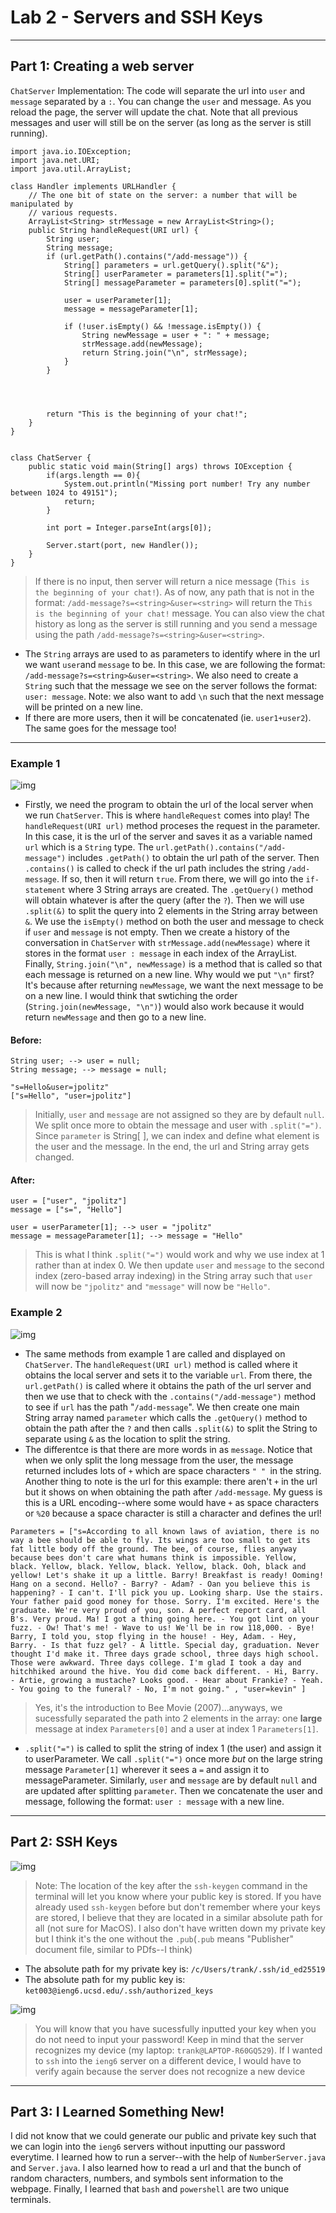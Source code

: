 # Lab 2 - Servers and SSH Keys
---
## Part 1: Creating a web server
`ChatServer` Implementation: The code will separate the url into `user` and `message` separated by a `:`. You can change the `user` and message. As you reload the page, the server will update the chat. Note that all previous messages and user will still be on the server (as long as the server is still running).
```
import java.io.IOException;
import java.net.URI;
import java.util.ArrayList;

class Handler implements URLHandler {
    // The one bit of state on the server: a number that will be manipulated by
    // various requests.
    ArrayList<String> strMessage = new ArrayList<String>();
    public String handleRequest(URI url) {
        String user;
        String message;
        if (url.getPath().contains("/add-message")) {
            String[] parameters = url.getQuery().split("&");
            String[] userParameter = parameters[1].split("=");
            String[] messageParameter = parameters[0].split("=");

            user = userParameter[1];
            message = messageParameter[1];

            if (!user.isEmpty() && !message.isEmpty()) {
                String newMessage = user + ": " + message;
                strMessage.add(newMessage);
                return String.join("\n", strMessage);
            }
        }

            
           
        
        return "This is the beginning of your chat!";
    }
}


class ChatServer {
    public static void main(String[] args) throws IOException {
        if(args.length == 0){
            System.out.println("Missing port number! Try any number between 1024 to 49151");
            return;
        }

        int port = Integer.parseInt(args[0]);

        Server.start(port, new Handler());
    }
}
```
> If there is no input, then server will return a nice message (`This is the beginning of your chat!`). As of now, any path that is not in the format: `/add-message?s=<string>&user=<string>` will return the `This is the beginning of your chat!` message. You can also view the chat history as long as the server is still running and you send a message using the path `/add-message?s=<string>&user=<string>`.

- The `String` arrays are used to as parameters to identify where in the url we want `user`and `message` to be. In this case, we are following the format: `/add-message?s=<string>&user=<string>`. We also need to create a `String` such that the message we see on the server follows the format: `user: message`. Note: we also want to add `\n` such that the next message will be printed on a new line.
- If there are more users, then it will be concatenated (ie. `user1+user2`). The same goes for the message too!
---
### Example 1
![img](ChatServerMessage_1.png)
- Firstly, we need the program to obtain the url of the local server when we run `ChatServer`. This is where `handleRequest` comes into play! The `handleRequest(URI url)` method proceses the request in the parameter. In this case, it is the url of the server and saves it as a variable named `url` which is a `String` type. The `url.getPath().contains("/add-message")` includes `.getPath()` to obtain the url path of the server. Then `.contains()` is called to check if the url path includes the string `/add-message`. If so, then it will return `true`. From there, we will go into the `if-statement` where 3 String arrays are created. The `.getQuery()` method will obtain whatever is after the query (after the `?`). Then we will use `.split(&)` to split the query into 2 elements in the String array between `&`. We use the `isEmpty()` method on both the user and message to check if `user` and `message` is not empty. Then we create a history of the conversation in `ChatServer` with `strMessage.add(newMessage)` where it stores in the format `user : message` in each index of the ArrayList. Finally, `String.join("\n", newMessage)` is a method that is called so that each message is returned on a new line. Why would we put `"\n"` first? It's because after returning `newMessage`, we want the next message to be on a new line. I would think that swtiching the order (`String.join(newMessage, "\n")`) would also work because it would return `newMessage` and then go to a new line.

#### Before:
```
String user; --> user = null;
String message; --> message = null;

"s=Hello&user=jpolitz"
["s=Hello", "user=jpolitz"]
```
> Initially, `user` and `message` are not assigned so they are by default `null`. We split once more to obtain the message and user with `.split("=")`. Since `parameter` is String[ ], we can index and define what element is the user and the message. In the end, the url and String array gets changed.

#### After:
```
user = ["user", "jpolitz"]
message = ["s=", "Hello"]

user = userParameter[1]; --> user = "jpolitz"
message = messageParameter[1]; --> message = "Hello"
```
> This is what I think `.split("=")` would work and why we use index at 1 rather than at index 0. We then update `user` and `message` to the second index (zero-based array indexing) in the String array such that `user` will now be `"jpolitz"` and `"message"` will now be `"Hello"`. 

### Example 2
![img](ChatServerMessage_2.png)
- The same methods from example 1 are called and displayed on `ChatServer`. The `handleRequest(URI url)` method is called where it obtains the local server and sets it to the variable `url`. From there, the `url.getPath()` is called where it obtains the path of the url server and then we use that to check with the `.contains("/add-message")` method to see if `url` has the path "`/add-message`". We then create one main String array named `parameter` which calls the `.getQuery()` method to obtain the path after the `?` and then calls `.split(&)` to split the String to separate using `&` as the location to split the string.
- The differentce is that there are more words in as `message`. Notice that when we only split the long message from the user, the message returned includes lots of `+` which are space characters `" " `in the string. Another thing to note is the url for this example: there aren't `+` in the url but it shows on when obtaining the path after `/add-message`. My guess is this is a URL encoding--where some would have `+` as space characters or `%20` because a space character is still a character and defines the url!
```
Parameters = ["s=According to all known laws of aviation, there is no way a bee should be able to fly. Its wings are too small to get its fat little body off the ground. The bee, of course, flies anyway because bees don't care what humans think is impossible. Yellow, black. Yellow, black. Yellow, black. Yellow, black. Ooh, black and yellow! Let's shake it up a little. Barry! Breakfast is ready! Ooming! Hang on a second. Hello? - Barry? - Adam? - Oan you believe this is happening? - I can't. I'll pick you up. Looking sharp. Use the stairs. Your father paid good money for those. Sorry. I'm excited. Here's the graduate. We're very proud of you, son. A perfect report card, all B's. Very proud. Ma! I got a thing going here. - You got lint on your fuzz. - Ow! That's me! - Wave to us! We'll be in row 118,000. - Bye! Barry, I told you, stop flying in the house! - Hey, Adam. - Hey, Barry. - Is that fuzz gel? - A little. Special day, graduation. Never thought I'd make it. Three days grade school, three days high school. Those were awkward. Three days college. I'm glad I took a day and hitchhiked around the hive. You did come back different. - Hi, Barry. - Artie, growing a mustache? Looks good. - Hear about Frankie? - Yeah. - You going to the funeral? - No, I'm not going." , "user=kevin" ] 
```
> Yes, it's the introduction to Bee Movie (2007)...anyways, we sucessfully separated the path into 2 elements in the array: one **large** message at index `Parameters[0]` and a user at index 1 `Parameters[1]`.
- `.split("=")` is called to split the string of index 1 (the user) and assign it to userParameter. We call `.split("=")` once more *but* on the large string message `Parameter[1]` wherever it sees a `=` and assign it to messageParameter. Similarly, `user` and `message` are by default `null` and are updated after splitting `parameter`. Then we concatenate the user and message, following the format: `user : message` with a new line. 
---
## Part 2: SSH Keys
![img](terminal_keys.png)
> Note: The location of the key after the `ssh-keygen` command in the terminal will let you know where your public key is stored. If you have already used `ssh-keygen` before but don't remember where your keys are stored, I believe that they are located in a similar absolute path for all (not sure for MacOS). I also don't have written down my private key but I think it's the one without the `.pub`(`.pub` means "Publisher" document file, similar to PDfs--I think)

- The absolute path for my private key is: `/c/Users/trank/.ssh/id_ed25519`
- The absolute path for my public key is: `ket003@ieng6.ucsd.edu/.ssh/authorized_keys`

![img](terminal_interaction.png)
> You will know that you have sucessfully inputted your key when you do not need to input your password! Keep in mind that the server recognizes my device (my laptop: `trank@LAPTOP-R60GQ529`). If I wanted to `ssh` into the `ieng6` server on a different device, I would have to verify again because the server does not recognize a new device

---
## Part 3: I Learned Something New!
I did not know that we could generate our public and private key such that we can login into the `ieng6` servers without inputting our password everytime. I learned how to run a server--with the help of `NumberServer.java` and `Server.java`. I also learned how to read a url and that the bunch of random characters, numbers, and symbols sent information to the webpage. Finally, I learned that `bash` and `powershell` are two unique terminals.
